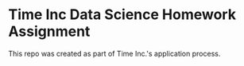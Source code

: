 # Time Inc Data Science Homework Assignment

This repo was created as part of Time Inc.'s application process.
